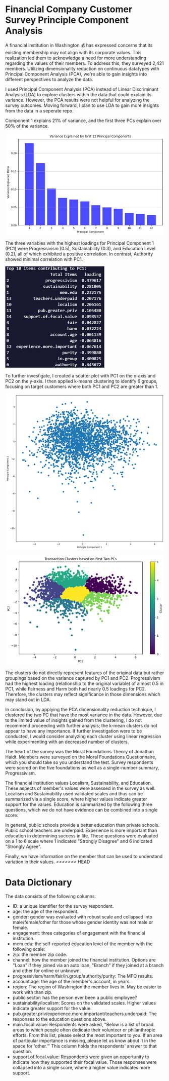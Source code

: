 # Financial Company Customer Survey Principle Component Analysis

A financial institution in Washington 💰 has expressed concerns that its existing membership may not align with its corporate values. This realization led them to acknowledge a need for more understanding regarding the values of their members. To address this, they surveyed 2,421 members. Utilizing dimensionality reduction on continuous datatypes with Principal Component Analysis (PCA), we're able to gain insights into different perspectives to analyze the data.

I used Principal Component Analysis (PCA) instead of Linear Discriminant Analysis (LDA) to explore clusters within the data that could explain its variance. However, the PCA results were not helpful for analyzing the survey outcomes. Moving forward, I plan to use LDA to gain more insights from the data in a seperate repo.

Component 1 explains 21% of variance, and the first three PCs explain over 50% of the variance.

![PCA Variance](assets/pca_variance.png)

The three variables with the highest loadings for Principal Component 1 (PC1) were Progressivism (0.5), Sustainability (0.3), and Education Level (0.2), all of which exhibited a positive correlation. In contrast, Authority showed minimal correlation with PC1.

![Loadings](assets/pca1_loadings.png)

To further investigate, I created a scatter plot with PC1 on the x-axis and PC2 on the y-axis. I then applied k-means clustering to identify 6 groups, focusing on target customers where both PC1 and PC2 are greater than 1.

![alt text](assets/pca1_pca2.png) 

![alt text](assets/pca1_pca2_cluster.png)

The clusters do not directly represent features of the original data but rather groupings based on the variance captured by PC1 and PC2. Progressivism had the highest loading (relationship to the original variable) of almost 0.5 in PC1, while Fairness and Harm both had nearly 0.5 loadings for PC2. Therefore, the clusters may reflect significance in those dimensions which may stand out in LDA.

In conclusion, by applying the PCA dimensionality reduction technique, I clustered the two PC that have the most variance in the data. However, due to the limited value of insights gained from the clustering, I do not recommend proceeding with further analysis; the k-mean clusters do not appear to have any importance. If further investigation were to be conducted, I would consider analyzing each cluster using linear regression while experimenting with an decreased number of clusters.

The heart of the survey was the Moral Foundations Theory of Jonathan Haidt. Members were surveyed on the Moral Foundations Questionnaire, which you should take so you understand the test. Survey respondents were scored on the five foundations as well as a single-number summary, Progressivism.

The financial institution values Localism, Sustainability, and Education. These aspects of member's values were assessed in the survey as well. Localism and Sustainability used validated scales and thus can be summarized via a single score, where higher values indicate greater support for the values. Education is summarized by the following three questions, which we do not have evidence can be combined into a single score:

In general, public schools provide a better education than private schools.
Public school teachers are underpaid.
Experience is more important than education in determining success in life. These questions were evaluated on a 1 to 6 scale where 1 indicated "Strongly Disagree" and 6 indicated "Strongly Agree".

Finally, we have information on the member that can be used to understand variation in their values.
<<<<<<< HEAD

# Data Dictionary

The data consists of the following columns:

* ID: a unique identifier for the survey respondent.
* age: the age of the respondent.
* gender: gender was evaluated with robust scale and collapsed into male/female/other for 
  those whose gender identity was not male or female.
* engagement: three categories of engagement with the financial institution.
* mem.edu: the self-reported education level of the member with the following scale:
* zip: the member zip code. 
* channel: how the member joined the financial institution. Options are "Loan" if they joined 
  via an auto loan, "Branch" if they joined at a branch and other for online or unknown. 
* progressivism/harm/fair/in.group/authority/purity: The MFQ results.
* account.age: the age of the member's account, in years. 
* region: The region of Washington the member lives in. May be easier to work with than zip.
* public.sector: has the person ever been a public employee?
* sustainability/localism: Scores on the validated scales. Higher values indicate greater
  support for the value.
* pub.greater.priv/experience.more.important/teachers.underpaid: The responses to the 
  education questions above. 
* main.focal.value: Respondents were asked, "Below is a list of broad areas to which people 
  often dedicate their volunteer or philanthropic efforts. From this list, please select the 
  most important to you. If an area of particular importance is missing, please let us know 
  about it in the space for 'other.'" This column holds the respondents' answer to that question.
* support.of.focal.value: Respondents were given an opportunity to indicate how they 
  supported their focal value. Those responses were collapsed into a single score, where 
  a higher value indicates more support.


